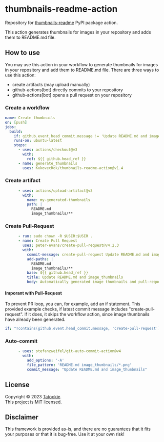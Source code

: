 # thumbnails-readme-action


Repository for [thumbnails-readme](https://github.com/firefly-cpp/thumbnails-readme) PyPI package action.

This action generates thumbnails for images in your repository and adds them to README.md file.

## How to use

You may use this action in your workflow to generate thumbnails for images in your repository and add them to README.md file.
There are three ways to use this action:
* create artifacts (may upload manually)
* github-actions[bot] directly commits to your repository
* github-actions[bot] opens a pull request on your repository

### Create a workflow

```yml
name: Create thumbnails
on: [push]
jobs:
  build:
    if: github.event.head_commit.message != 'Update README.md and image_thumbnails'
    runs-on: ubuntu-latest
    steps:
      - uses: actions/checkout@v3
        with:
          ref: ${{ github.head_ref }}
      - name: generate_thumbnails
        uses: KukovecRok/thumbnails-readme-action@v1.4
```

### Create artifact

```yml
      - uses: actions/upload-artifact@v3
        with:
          name: my-generated-thumbnails
          path: |
            README.md
            image_thumbnails/**
```

### Create Pull-Request

```yml
      - run: sudo chown -R $USER:$USER .
      - name: Create Pull Request
        uses: peter-evans/create-pull-request@v4.2.3
        with:
          commit-message: create-pull-request Update README.md and image_thumbnails
          add-paths: |
            README.md
            image_thumbnails/**
          base: ${{ github.head_ref }}
          title: Update README.md and image_thumbnails
          body: Automatically generated image thumbnails and pull-request
```
#### Imporant with Pull-Request

To prevent PR loop, you can, for example, add an if statement. This provided example checks, if latest commit message includes "create-pull-request". If it does, it skips the workflow action, since image thumbnails have already been generated. 

```yml
if: "!contains(github.event.head_commit.message, 'create-pull-request')"
```

### Auto-commit

```yml
      - uses: stefanzweifel/git-auto-commit-action@v4
        with:
          add_options: '-A'
          file_pattern: 'README.md image_thumbnails/*.png'
          commit_message: "Update README.md and image_thumbnails"
```

## License

Copyright © 2023 [Tatookie](https://github.com/KukovecRok). <br /> 
This project is MIT licensed.

## Disclaimer

This framework is provided as-is, and there are no guarantees that it fits your purposes or that it is bug-free. Use it at your own risk!
